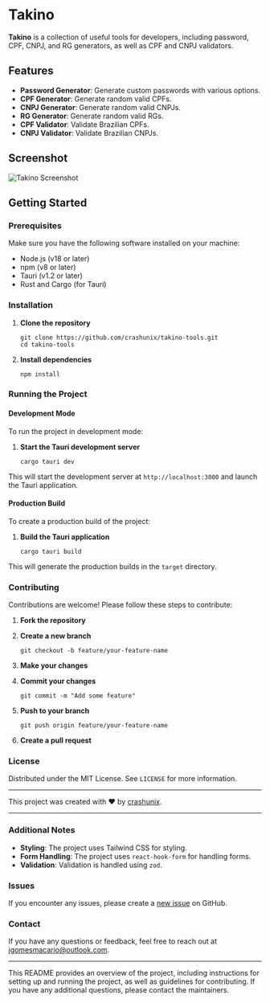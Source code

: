 Takino
======

**Takino** is a collection of useful tools for developers, including password, CPF, CNPJ, and RG generators, as well as CPF and CNPJ validators.

Features
--------

*   **Password Generator**: Generate custom passwords with various options.
*   **CPF Generator**: Generate random valid CPFs.
*   **CNPJ Generator**: Generate random valid CNPJs.
*   **RG Generator**: Generate random valid RGs.
*   **CPF Validator**: Validate Brazilian CPFs.
*   **CNPJ Validator**: Validate Brazilian CNPJs.

Screenshot
----------

![Takino Screenshot](./screenshot.png)

Getting Started
---------------

### Prerequisites

Make sure you have the following software installed on your machine:

*   Node.js (v18 or later)
*   npm (v8 or later)
*   Tauri (v1.2 or later)
*   Rust and Cargo (for Tauri)

### Installation

1.  **Clone the repository**
    
        git clone https://github.com/crashunix/takino-tools.git
        cd takino-tools
    
2.  **Install dependencies**
    
        npm install
    

### Running the Project

#### Development Mode

To run the project in development mode:

    
1.  **Start the Tauri development server**
    
        cargo tauri dev
    

This will start the development server at `http://localhost:3000` and launch the Tauri application.

#### Production Build

To create a production build of the project:

1.  **Build the Tauri application**
    
        cargo tauri build
    

This will generate the production builds in the `target` directory.

### Contributing

Contributions are welcome! Please follow these steps to contribute:

1.  **Fork the repository**
2.  **Create a new branch**
    
        git checkout -b feature/your-feature-name
    
3.  **Make your changes**
4.  **Commit your changes**
    
        git commit -m "Add some feature"
    
5.  **Push to your branch**
    
        git push origin feature/your-feature-name
    
6.  **Create a pull request**

### License

Distributed under the MIT License. See `LICENSE` for more information.

* * *

This project was created with ❤️ by [crashunix](https://github.com/crashunix).

* * *

### Additional Notes

*   **Styling**: The project uses Tailwind CSS for styling.
*   **Form Handling**: The project uses `react-hook-form` for handling forms.
*   **Validation**: Validation is handled using `zod`.

### Issues

If you encounter any issues, please create a [new issue](https://github.com/crashunix/takino-tools/issues) on GitHub.

### Contact

If you have any questions or feedback, feel free to reach out at [jgomesmacario@outlook.com](mailto:jgomesmacario@outlook.com).

* * *

This README provides an overview of the project, including instructions for setting up and running the project, as well as guidelines for contributing. If you have any additional questions, please contact the maintainers.